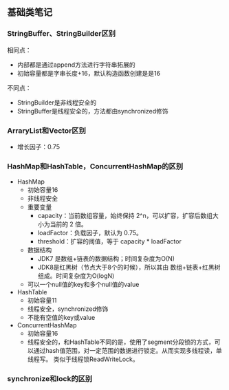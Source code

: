 ## 基础类笔记
### StringBuffer、StringBuilder区别
相同点：
* 内部都是通过append方法进行字符串拓展的
* 初始容量都是字串长度+16，默认构造函数创建是是16

不同点：
* StringBuilder是非线程安全的
* StringBuffer是线程安全的，方法都由synchronized修饰

### ArraryList和Vector区别
* 增长因子：0.75
### HashMap和HashTable，ConcurrentHashMap的区别
* HashMap
  * 初始容量16
  * 非线程安全
  * 重要变量
    + capacity：当前数组容量，始终保持 2^n，可以扩容，扩容后数组大小为当前的 2 倍。
    + loadFactor：负载因子，默认为 0.75。
    + threshold：扩容的阈值，等于 capacity * loadFactor
  * 数据结构
    + JDK7 是数组+链表的数据结构；时间复杂度为O(N)
    + JDK8是红黑树（节点大于8个的时候），所以其由 数组+链表+红黑树 组成。时间复杂度为O(logN)
  * 可以一个null值的key和多个null值的value
* HashTable
  * 初始容量11
  * 线程安全，synchronized修饰
  * 不能有空值的key或value
* ConcurrentHashMap
  * 初始容量16
  * 线程安全的，和HashTable不同的是，使用了segment分段锁的方式，可以通过hash值范围，对一定范围的数据进行锁定。从而实现多线程读，单线程写。
  类似于线程锁ReadWriteLock。

### synchronize和lock的区别